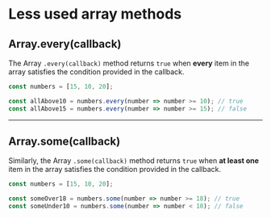 # Less used array methods

## Array.every(callback)

The Array `.every(callback)` method returns `true` when **every** item in the array satisfies the condition provided in the callback.

```javascript
const numbers = [15, 10, 20];

const allAbove10 = numbers.every(number => number >= 10); // true
const allAbove15 = numbers.every(number => number >= 15); // false
```

---

## Array.some(callback)

Similarly, the Array `.some(callback)` method returns `true` when **at least one** item in the array satisfies the condition provided in the callback.

```javascript
const numbers = [15, 10, 20];

const someOver18 = numbers.some(number => number >= 18); // true
const someUnder10 = numbers.some(number => number < 10); // false
```
